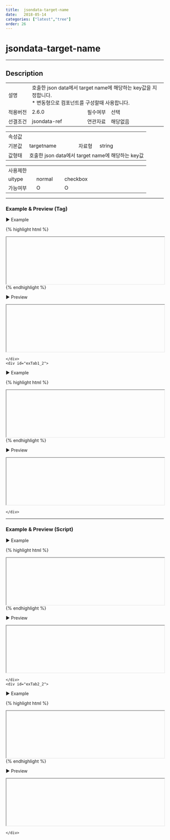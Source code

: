 ```yaml
---
title:  jsondata-target-name
date:   2018-05-14
categories: ["latest","tree"]
order: 26
---
```


jsondata-target-name
===

---

## Description

<table style="width:100%">
    <colgroup>
        <col width="15%"/>
        <col width="35%"/>
        <col width="15%"/>
        <col width="35%"/>
    </colgroup>
    <tr>
        <td class="tdTitle tdBg">설명</td>
        <td colspan="3">
            호출한 json data에서 target name에 해당하는 key값을 지정합니다.<br>
            * 변동형으로 컴포넌트를 구성할때 사용합니다.
        </td>
    </tr>
    <tr>
        <td class="tdTitle tdBg">적용버전</td>
        <td>2.6.0</td>
        <td class="tdTitle tdBg">필수여부</td>
        <td>선택</td>
    </tr>
    <tr>
        <td class="tdTitle tdBg">선결조건</td>
        <td>jsondata-ref</td>
        <td class="tdTitle tdBg">연관자료</td>
        <td>해당없음</td>
    </tr>
</table>
<table style="width:100%">
    <colgroup>
        <col width="15%"/>
        <col width="35%"/>
        <col width="15%"/>
        <col width="35%"/>
    </colgroup>
    <tr>
        <td class="tdTitle tdBg tdCenter" colspan="4">속성값</td>
    </tr>
    <tr>
        <td class="tdTitle tdBg">기본값</td>
        <td>targetname</td>
        <td class="tdTitle tdBg">자료형</td>
        <td>string</td>
    </tr>
    <tr>
        <td class="tdTitle tdBg">값형태</td>
        <td colspan="3">호출한 json data에서 target name에 해당하는 key값</td>
    </tr>
</table>
<table style="width:100%">
    <colgroup>
        <col width="20%"/>
        <col width="20%"/>
        <col width="20%"/>
        <col width="20%"/>
        <col width="20%"/>
    </colgroup>
    <tr>
        <td class="tdTitle tdBg tdCenter" colspan="5">사용제한</td>
    </tr>
    <tr>
        <td class="tdTitle tdBg">uitype</td>
        <td class="tdCenter">normal</td>
        <td class="tdCenter">checkbox</td>
        <td></td>
        <td></td>
    </tr>
    <tr>
        <td class="tdTitle tdBg">가능여부</td>
        <td class="tdBlue tdCenter">O</td>
        <td class="tdBlue tdCenter">O</td>
        <td></td>
        <td></td>
    </tr>
</table>

---
### Example & Preview (Tag)

<sbux-tabs id="exTab1" name="exTab1" uitype="normal" title-target-id-array="exTab1_1^exTab1_2" title-text-array="normal(변동형)^checkbox(변동형)" is-scrollable="false">
</sbux-tabs>
<div class="tab-content">
    <div id="exTab1_1">

▶ Example

{% highlight html %}
<script>
    var treeJsonData=[
        { "id":"1",     "pid":"-1",  "order" : "1", "text" : "1", "link" : "https://softbowllab.github.io/sbux/attribute/latest/input.uitype#input", "targetnameKey" : "targetIframe" },
        { "id":"1_1",   "pid":"1",   "order" : "1", "text" : "1_1" },
        { "id":"1_2",   "pid":"1",   "order" : "2", "text" : "1_2" },
        { "id":"1_1_1", "pid":"1_1", "order" : "1", "text" : "1_1_1" },
        { "id":"1_2_1", "pid":"1_2", "order" : "2", "text" : "1_2_1" }
    ]; 
</script>
<sbux-tree id="sbIdx1_1" name="sbTagNm1_1" uitype="normal" jsondata-ref="treeJsonData" jsondata-target-name="targetnameKey"></sbux-tree>
<iframe id="idxfrmJson1" name="targetIframe" style="width:100%;"></iframe>
{% endhighlight %}


<br>

▶ Preview 

<script>
    var treeJsonData=[
        { "id":"1",     "pid":"-1",  "order" : "1", "text" : "1", "link" : "https://softbowllab.github.io/sbux/attribute/latest/input.uitype#input", "targetnameKey" : "targetIframe" },
        { "id":"1_1",   "pid":"1",   "order" : "1", "text" : "1_1" },
        { "id":"1_2",   "pid":"1",   "order" : "2", "text" : "1_2" },
        { "id":"1_1_1", "pid":"1_1", "order" : "1", "text" : "1_1_1" },
        { "id":"1_2_1", "pid":"1_2", "order" : "2", "text" : "1_2_1" }
    ]; 
</script>
<sbux-tree id="sbIdx1_1" name="sbTagNm1_1" uitype="normal" jsondata-ref="treeJsonData" jsondata-target-name="targetnameKey"></sbux-tree>
<iframe id="idxfrmJson1" name="targetIframe" style="width:100%;"></iframe>

    </div>
    <div id="exTab1_2">

▶ Example

{% highlight html %}
<script>
    var treeJsonData2=[
        { "id":"1",     "pid":"-1",  "order" : "1", "text" : "1", "link" : "https://softbowllab.github.io/sbux/attribute/latest/input.uitype#input", "targetnameKey" : "targetIframe2" },
        { "id":"1_1",   "pid":"1",   "order" : "1", "text" : "1_1" },
        { "id":"1_2",   "pid":"1",   "order" : "2", "text" : "1_2" },
        { "id":"1_1_1", "pid":"1_1", "order" : "1", "text" : "1_1_1" },
        { "id":"1_2_1", "pid":"1_2", "order" : "2", "text" : "1_2_1" }
    ]; 
</script>
<sbux-tree id="sbIdx1_2" name="sbTagNm1_2" uitype="checkbox" jsondata-ref="treeJsonData2" jsondata-target-name="targetnameKey"></sbux-tree>
<iframe id="idxfrmJson2" name="targetIframe2" style="width:100%;"></iframe>
{% endhighlight %}

<br>

▶ Preview 

<script>
    var treeJsonData2=[
        { "id":"1",     "pid":"-1",  "order" : "1", "text" : "1", "link" : "https://softbowllab.github.io/sbux/attribute/latest/input.uitype#input", "targetnameKey" : "targetIframe2" },
        { "id":"1_1",   "pid":"1",   "order" : "1", "text" : "1_1" },
        { "id":"1_2",   "pid":"1",   "order" : "2", "text" : "1_2" },
        { "id":"1_1_1", "pid":"1_1", "order" : "1", "text" : "1_1_1" },
        { "id":"1_2_1", "pid":"1_2", "order" : "2", "text" : "1_2_1" }
    ]; 
</script>
<sbux-tree id="sbIdx1_2" name="sbTagNm1_2" uitype="checkbox" jsondata-ref="treeJsonData2" jsondata-target-name="targetnameKey"></sbux-tree>
<iframe id="idxfrmJson2" name="targetIframe2" style="width:100%;"></iframe>

    </div>
</div>

---
### Example & Preview (Script)

<sbux-tabs id="exTab2" name="exTab2" uitype="normal" title-target-id-array="exTab2_1^exTab2_2" title-text-array="normal(변동형)^checkbox(변동형)" is-scrollable="false">
</sbux-tabs>
<div class="tab-content">
    <div id="exTab2_1">

▶ Example

{% highlight html %}
<div id="sbArea2_1"></div>
<iframe id="idxfrmJson3" name="targetIframe3" style="width:100%;"></iframe>
<script>
    var treeJsonData3=[
        { "id":"1",     "pid":"-1",  "order" : "1", "text" : "1", "link" : "https://softbowllab.github.io/sbux/attribute/latest/input.uitype#input", "targetnameKey" : "targetIframe3" },
        { "id":"1_1",   "pid":"1",   "order" : "1", "text" : "1_1" },
        { "id":"1_2",   "pid":"1",   "order" : "2", "text" : "1_2" },
        { "id":"1_1_1", "pid":"1_1", "order" : "1", "text" : "1_1_1" },
        { "id":"1_2_1", "pid":"1_2", "order" : "2", "text" : "1_2_1" }
    ]; 
    $(document).ready(function(){
        $('#sbArea2_1').sbTree({
            name : 'sbScriptNm2_1',
            uitype : 'normal',
            jsondataRef : 'treeJsonData3',
            jsondataTargetName : 'targetnameKey'
        });
    }); 
</script>
{% endhighlight %}

<br>

▶ Preview 

<div id="sbArea2_1"></div>
<iframe id="idxfrmJson3" name="targetIframe3" style="width:100%;"></iframe>
<script>
    var treeJsonData3=[
        { "id":"1",     "pid":"-1",  "order" : "1", "text" : "1", "link" : "https://softbowllab.github.io/sbux/attribute/latest/input.uitype#input", "targetnameKey" : "targetIframe3" },
        { "id":"1_1",   "pid":"1",   "order" : "1", "text" : "1_1" },
        { "id":"1_2",   "pid":"1",   "order" : "2", "text" : "1_2" },
        { "id":"1_1_1", "pid":"1_1", "order" : "1", "text" : "1_1_1" },
        { "id":"1_2_1", "pid":"1_2", "order" : "2", "text" : "1_2_1" }
    ];
    $(document).ready(function(){
        $('#sbArea2_1').sbTree({
            name : 'sbScriptNm2_1',
            uitype : 'normal',
            jsondataRef : 'treeJsonData3',
            jsondataTargetName : 'targetnameKey'
        });        
    });
</script>

    </div>
    <div id="exTab2_2">

▶ Example

{% highlight html %}
<div id="sbArea2_2"></div>
<iframe id="idxfrmJson4" name="targetIframe4" style="width:100%;"></iframe>
<script>
    var treeJsonData4=[
        { "id":"1",     "pid":"-1",  "order" : "1", "text" : "1", "link" : "https://softbowllab.github.io/sbux/attribute/latest/input.uitype#input", "targetnameKey" : "targetIframe4" },
        { "id":"1_1",   "pid":"1",   "order" : "1", "text" : "1_1" },
        { "id":"1_2",   "pid":"1",   "order" : "2", "text" : "1_2" },
        { "id":"1_1_1", "pid":"1_1", "order" : "1", "text" : "1_1_1" },
        { "id":"1_2_1", "pid":"1_2", "order" : "2", "text" : "1_2_1" }
    ]; 
    $(document).ready(function(){
        $('#sbArea2_2').sbTree({
            name : 'sbScriptNm2_2',
            uitype : 'checkbox',
            jsondataRef : 'treeJsonData4',
            jsondataTargetName : 'targetnameKey'
        });
    }); 
</script>
{% endhighlight %}

<br>

▶ Preview 

<div id="sbArea2_2"></div>
<iframe id="idxfrmJson4" name="targetIframe4" style="width:100%;"></iframe>
<script>
    var treeJsonData4=[
        { "id":"1",     "pid":"-1",  "order" : "1", "text" : "1", "link" : "https://softbowllab.github.io/sbux/attribute/latest/input.uitype#input", "targetnameKey" : "targetIframe4" },
        { "id":"1_1",   "pid":"1",   "order" : "1", "text" : "1_1" },
        { "id":"1_2",   "pid":"1",   "order" : "2", "text" : "1_2" },
        { "id":"1_1_1", "pid":"1_1", "order" : "1", "text" : "1_1_1" },
        { "id":"1_2_1", "pid":"1_2", "order" : "2", "text" : "1_2_1" }
    ];
    $(document).ready(function(){
        $('#sbArea2_2').sbTree({
            name : 'sbScriptNm2_2',
            uitype : 'checkbox',
            jsondataRef : 'treeJsonData4',
            jsondataTargetName : 'targetnameKey'
        });
    }); 
</script>

    </div>
</div>